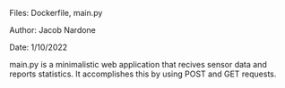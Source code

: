 Files: Dockerfile, main.py

Author: Jacob Nardone

Date: 1/10/2022

main.py is a minimalistic web application that recives sensor data and reports statistics. It accomplishes this by using POST and GET requests.
